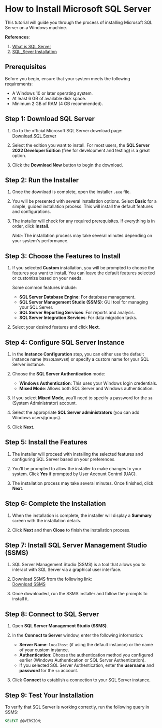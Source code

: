 # How to Install Microsoft SQL Server

This tutorial will guide you through the process of installing Microsoft SQL Server on a Windows machine. 

**References**: 
1. [What is SQL Server](https://learn.microsoft.com/en-us/sql/sql-server/what-is-sql-server?view=sql-server-ver16)
2. [SQL_Sever Installation](https://learn.microsoft.com/en-us/sql/sql-server/install/what-s-new-in-sql-server-installation?view=sql-server-ver16) 


## Prerequisites

Before you begin, ensure that your system meets the following requirements:

- A Windows 10 or later operating system.
- At least 6 GB of available disk space.
- Minimum 2 GB of RAM (4 GB recommended).

## Step 1: Download SQL Server

1. Go to the official Microsoft SQL Server download page:  
   [Download SQL Server](https://www.microsoft.com/en-us/sql-server/sql-server-downloads)
   
2. Select the edition you want to install. For most users, the **SQL Server 2022 Developer Edition** (free for development and testing) is a great option.
   
3. Click the **Download Now** button to begin the download.

## Step 2: Run the Installer

1. Once the download is complete, open the installer `.exe` file.

2. You will be presented with several installation options. Select **Basic** for a simple, guided installation process. This will install the default features and configurations.

3. The installer will check for any required prerequisites. If everything is in order, click **Install**.

   *Note:* The installation process may take several minutes depending on your system's performance.

## Step 3: Choose the Features to Install

1. If you selected **Custom** installation, you will be prompted to choose the features you want to install. You can leave the default features selected or customize based on your needs.

   Some common features include:
   - **SQL Server Database Engine**: For database management.
   - **SQL Server Management Studio (SSMS)**: GUI tool for managing your SQL Server.
   - **SQL Server Reporting Services**: For reports and analysis.
   - **SQL Server Integration Services**: For data migration tasks.

2. Select your desired features and click **Next**.

## Step 4: Configure SQL Server Instance

1. In the **Instance Configuration** step, you can either use the default instance name (`MSSQLSERVER`) or specify a custom name for your SQL Server instance.

2. Choose the **SQL Server Authentication** mode:
   - **Windows Authentication**: This uses your Windows login credentials.
   - **Mixed Mode**: Allows both SQL Server and Windows authentication.

3. If you select **Mixed Mode**, you’ll need to specify a password for the `sa` (System Administrator) account.

4. Select the appropriate **SQL Server administrators** (you can add Windows users/groups).

5. Click **Next**.

## Step 5: Install the Features

1. The installer will proceed with installing the selected features and configuring SQL Server based on your preferences.

2. You’ll be prompted to allow the installer to make changes to your system. Click **Yes** if prompted by User Account Control (UAC).

3. The installation process may take several minutes. Once finished, click **Next**.

## Step 6: Complete the Installation

1. When the installation is complete, the installer will display a **Summary** screen with the installation details.

2. Click **Next** and then **Close** to finish the installation process.

## Step 7: Install SQL Server Management Studio (SSMS)

1. SQL Server Management Studio (SSMS) is a tool that allows you to interact with SQL Server via a graphical user interface.

2. Download SSMS from the following link:  
   [Download SSMS](https://aka.ms/ssmsfullsetup)

3. Once downloaded, run the SSMS installer and follow the prompts to install it.

## Step 8: Connect to SQL Server

1. Open **SQL Server Management Studio (SSMS)**.

2. In the **Connect to Server** window, enter the following information:
   - **Server Name**: `localhost` (if using the default instance) or the name of your custom instance.
   - **Authentication**: Choose the authentication method you configured earlier (Windows Authentication or SQL Server Authentication).
   - If you selected SQL Server Authentication, enter the **username** and **password** for the `sa` account.

3. Click **Connect** to establish a connection to your SQL Server instance.

## Step 9: Test Your Installation

To verify that SQL Server is working correctly, run the following query in SSMS:

```sql
SELECT @@VERSION;
